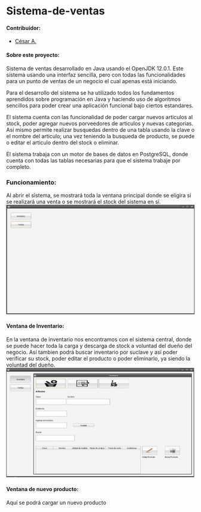 # Sistema-de-ventas

#### Contribuidor:
  * [César A.](https://github.com/hiromi00)
    
#### Sobre este proyecto:
Sistema de ventas desarrollado en Java usando el OpenJDK 12.0.1. Este sistema usando una interfaz sencilla, pero con todas las funcionalidades para un punto de ventas de un negocio el cual apenas está iniciando.   

Para el desarrollo del sistema se ha utilizado todos los fundamentos aprendidos sobre programación en Java y haciendo uso de algoritmos sencillos para poder crear una aplicación funcional bajo ciertos estandares.            

El sistema cuenta con las funcionalidad de poder cargar nuevos articulos al stock, poder agregar nuevos porveedores de 
articulos y nuevas categorias. Así mismo permite realizar busquedas dentro de una tabla usando la clave o el nombre del articulo; una vez teniendo la busqueda de producto, se puede o editar el articulo dentro del stock o eliminar.

El sistema trabaja con un motor de bases de datos en PostgreSQL, donde cuenta con todas las tablas necesarias para que el sistema trabaje por completo.

### Funcionamiento:
Al abrir el sistema, se mostrará toda la ventana principal donde se eligira si se realizará una venta o se mostrará el stock del sistema en sí.
![alt text](https://raw.githubusercontent.com/hiromi00/Sistema-de-ventas/master/images/pantInicio.png "Inicio")


#### Ventana de Inventario:
En la ventana de inventario nos encontramos con el sistema central, donde se puede hacer toda la carga y descarga de stock a voluntad del dueño del negocio. Así tambien podrá buscar inventario por suclave y así poder verificar su stock, poder editar el producto o poder eliminarlo, ya siendo la voluntad del dueño.
![alt text](https://raw.githubusercontent.com/hiromi00/Sistema-de-ventas/master/images/inventario.jpg)

#### Ventana de nuevo producto:
Aquí se podrá cargar un nuevo producto 
